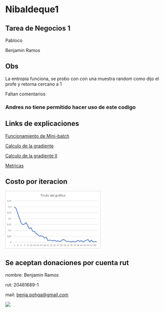 # Nibaldeque1
Tarea de Negocios 1
-------------------
Pabloco

Benjamin Ramos

## Obs
La entropia funciona, se probo con con una muestra random como dijo el profe y retorna cercano a 1

Faltan comentarios

### Andres no tiene permitido hacer uso de este codigo

## Links de explicaciones
[Funcionamiento de Mini-batch](https://towardsdatascience.com/stochastic-batch-and-mini-batch-gradient-descent-demystified-8b28978f7f5)

[Calculo de la gradiente](https://medium.com/@pdquant/all-the-backpropagation-derivatives-d5275f727f60)

[Calculo de la gradiente II](https://towardsdatascience.com/understanding-backpropagation-abcc509ca9d0#:~:text=%E2%80%9CEssentially%2C%20backpropagation%20evaluate)

[Metricas](https://www.v7labs.com/blog/confusion-matrix-guide)

## Costo por iteracion
<img src=03b00cd1-e71b-4670-b68c-c2998e4a18e4.jpg   width="300">

## Se aceptan donaciones por cuenta rut

  nombre: Benjamin Ramos
  
  rut: 20481689-1
  
  mail: benja.pohga@gmail.com


<img src="https://user-images.githubusercontent.com/81858128/232229021-a9fad984-5779-42be-8229-bf08d916af94.jpg"  width="300">
